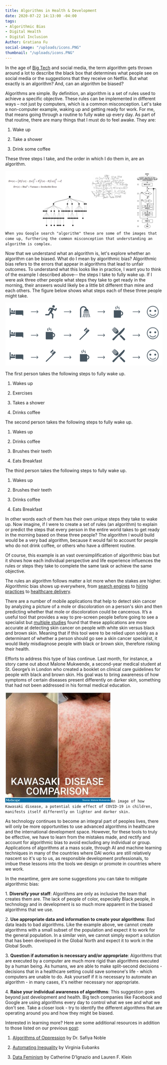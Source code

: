 ```yaml
---
title: Algorithms in Health & Development
date: 2020-07-22 14:13:00 -04:00
tags:
- Algorithmic Bias
- Digital Health
- Digital Inclusion
Author: Gratiana Fu
social-image: "/uploads/icons.PNG"
thumbnail: "/uploads/icons.PNG"
---
```


In the age of [Big Tech](https://en.wikipedia.org/wiki/Big_Tech) and social media, the term algorithm gets thrown around a lot to describe the black box that determines what people see on social media or the suggestions that they receive on Netflix. But what exactly is an algorithm? And, can an algorithm be biased?

<!--more-->

Algorithms are simple. By definition, an algorithm is a set of rules used to achieve a specific objective. These rules can be implemented in different ways – not just by computers, which is a common misconception. Let's take a non-computer example, waking up and getting ready for work. For me, that means going through a routine to  fully wake up every day. As part of that routine, there are many things that I must do to feel awake. They are:

1. Wake up

2. Take a shower

3. Drink some coffee

These three steps I take, and the order in which I do them in, are an algorithm.

![algorithms.PNG](/uploads/algorithms.PNG)`When you Google search "algorithm" these are some of the images that come up, furthering the common misconception that understanding an algorithm is complex.`

Now that we understand what an algorithm is, let's explore whether an algorithm can be biased. What do I mean by algorithmic bias? Algorithmic bias refers to the errors that appear in algorithms that lead to unfair outcomes. To understand what this looks like in practice, I want you to think of the example I described above-- the steps I take to fully wake up.  If I were ask three other people what steps they take to get ready in the morning, their answers would likely be a little bit different than mine and each others. The figure below shows what steps each of these three people might take.

![icons.PNG](/uploads/icons.PNG)

The first person takes the following steps to fully wake up.

1. Wakes up

2. Exercises

3. Takes a shower

4. Drinks coffee

The second person takes the following steps to fully wake up.

1. Wakes up

2. Drinks coffee

3. Brushes their teeth

4. Eats Breakfast

The third person takes the following steps to fully wake up.

1. Wakes up

2. Brushes their teeth

3. Drinks coffee

4. Eats Breakfast

In other words each of them has their own unique steps they take to wake up. Now imagine, if I were to create a set of rules (an algorithm) to explain or predict the steps that every person in the entire world takes to get ready in the morning based on these three people?  The algorithm I would build  would be a very bad algorithm, because it would fail to account for people who do not drink coffee, or others who have a different routine.

Of course, this example is an vast oversimplification of algorithmic bias but it shows how each individual perspective and life experience influences the rules or steps they take to complete the same task or achieve the same objective.

The rules an algorithm follows matter a lot more when the stakes are higher. Algorithmic bias shows up everywhere, from [search engines](https://time.com/5318918/search-results-engine-google-bias-trusted-sources/) to [hiring practices](https://resources.workable.com/stories-and-insights/unconscious-bias-in-recruitment) to [healthcare delivery](https://news.uchicago.edu/story/health-care-prediction-algorithm-biased-against-black-patients-study-finds).

There are a number of mobile applications that help to detect skin cancer by analyzing a picture of a mole or discoloration on a person's skin and then predicting whether that mole or discoloration could be cancerous. It’s a useful tool that provides a way to pre-screen people before going to see a specialist but [multiple studies](https://www.theatlantic.com/health/archive/2018/08/machine-learning-dermatology-skin-color/567619/) found that these applications are more accurate at detecting skin cancer on people with white skin versus black and brown skin. Meaning that if this tool were to be relied upon solely as a determinant of whether a person should go see a skin cancer specialist, it would likely misdiagnose people with black or brown skin, therefore risking their health.

Efforts to address this type of bias continue. Last month, for instance, a story came out about Malone Mukwende, a second-year medical student at St. George’s in London who created a booklet on clinical care guidelines for people with black and brown skin. His goal was  to bring awareness of how symptoms of certain diseases present differently on darker skin, something that had not been addressed in his formal medical education.

![ou_200710_bame_handbook_kawasaki_disease_malone_mukwende_575x600.jpg](/uploads/ou_200710_bame_handbook_kawasaki_disease_malone_mukwende_575x600.jpg)`An image of how Kawasaki disease, a potential side effect of COVID-19 in children, manifests itself differently on lighter and darker skin.`

As technology continues to become an integral part of peoples lives, there will only be more opportunities to use advanced algorithms in healthcare and the international development space. However, for these tools to truly be effective, we have to learn from the mistakes made, and rectify and account for algorithmic bias to avoid excluding any individual or group. Applications of algorithms at a mass scale, through AI and machine learning techniques in many of the countries where DAI works are still relatively nascent so it's up to us, as responsible development professionals, to imbue these lessons into the tools we design or promote in countries where we work. 

In the meantime, gere are some suggestions you can take to mitigate algorithmic bias:

1\. **Diversify your staff**: Algorithms are only as inclusive the team that creates them are.  The lack of people of color, especially Black people, in technology and in development is so much more apparent in the biased algorithms that we use.

2\. **Use appropriate data and information to create your algorithms**: Bad data leads to bad algorithms. Like the example above, we cannot create algorithms with a small subset of the population and expect it to work for the general population. In a similar vein, we cannot simply export a solution that has been developed in the Global North and expect it to work in the Global South.

3\. **Question if automation is necessary and/or appropriate**: Algorithms that are executed by a computer are much more rigid than algorithms executed by a human being. As humans, we are able to make split-second decisions - decisions that in a healthcare setting could save someone's life - which computers are unable to do. Ask yourself if it is necessary to automate an algorithm - in many cases, it's neither necessary nor appropriate.

4\. **Raise your individual awareness of algorithms**: This suggestion goes beyond just development and health. Big tech companies like Facebook and Google are using algorithms every day to control what we see and what we don't see.  Take a closer look - try to identify the different algorithms that are operating around you and how they might be biased.

Interested in learning more? Here are some additional resources in addition to those listed on our previous [post](https://dai-global-digital.com/understanding-algorithmic-bias.html):

1. [Algorithms of Oppression](https://nyupress.org/9781479837243/algorithms-of-oppression/) by Dr. Safiya Noble

2. [Automating Inequality](https://us.macmillan.com/books/9781250074317) by Virginia Eubanks

3. [Data Feminism](https://data-feminism.mitpress.mit.edu/) by Catherine D’Ignazio and Lauren F. Klein